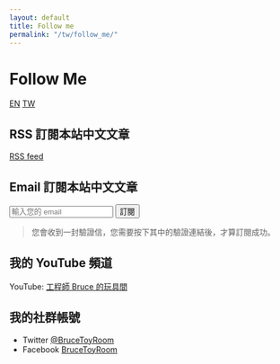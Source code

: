 ```yaml
---
layout: default
title: Follow me
permalink: "/tw/follow_me/"
---
```


# Follow Me

<a href="{% link follow-me-en.md %}" title="Follow Me" class="lang-btn">EN</a>
<a href="{% link follow-me-tw.md %}" title="Follow Me" class="lang-btn lang-current">TW</a>

## RSS 訂閱本站中文文章

[RSS feed](https://follow.it/bruce-blog?leanpub)

## Email 訂閱本站中文文章

<form action="https://api.follow.it/subscription-form/ZWV0cmJocWR6dFprdGpGYmY2ZnppSFQ1VW1SSUYxU1IxeHc3MEc0clNYQVIwNCtFak5tRUcwVEd0Rko0ZkR5Sy93Nm15c1RBYmNJQjB6aHI3aUZNYW9HNi9mbXlmcXJ2N3V4OExXQ1kyaEdFdnNoZnhkN1NUTERJdGNSYTVFY0N8Wk90NExyVmtlWmZHZExBSTV6aDhkd1k1bjRVZjAvVTlTQUZpc05rYW5Oaz0=/8" method="post">
  <input type="email" name="email" required="required" placeholder="輸入您的 email" spellcheck="false">
  <button type="submit">訂閱</button>
</form>

> 您會收到一封驗證信，您需要按下其中的驗證連結後，才算訂閱成功。

## 我的 YouTube 頻道

YouTube: [工程師 Bruce 的玩具間](https://www.youtube.com/BruceToyRoom)

## 我的社群帳號

* Twitter [@BruceToyRoom](https://twitter.com/BruceToyRoom)
* Facebook [BruceToyRoom](https://www.facebook.com/BruceToyRoom)
